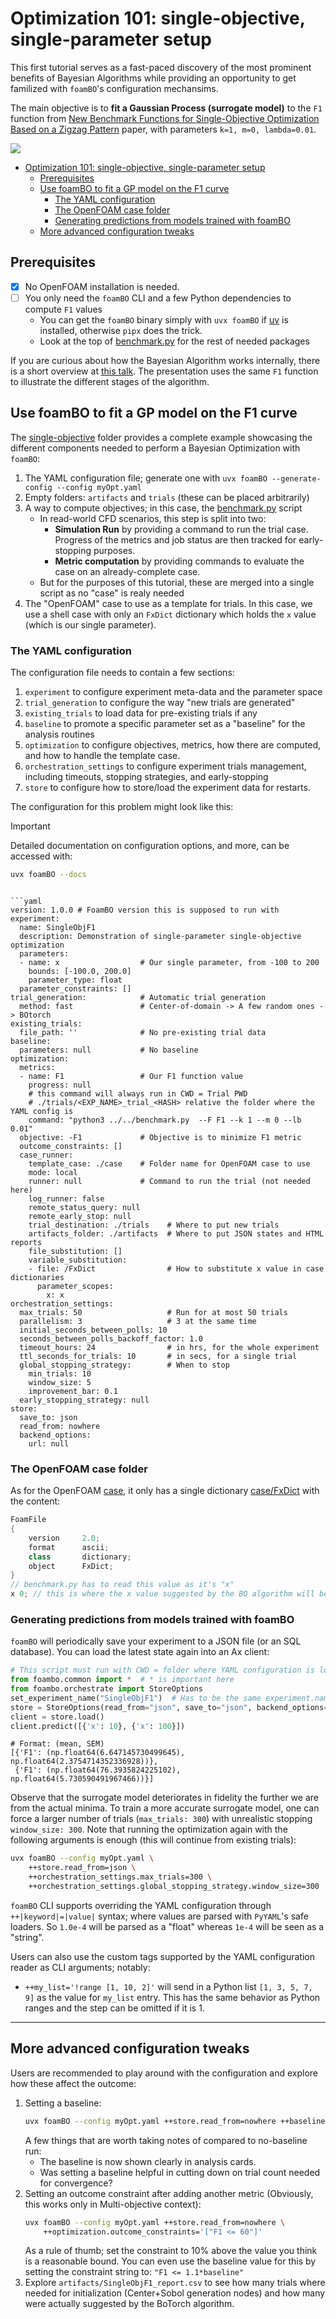 # Optimization 101: single-objective, single-parameter setup

This first tutorial serves as a fast-paced discovery of the most prominent benefits of Bayesian Algorithms while providing an opportunity to get familized with `foamBO`'s configuration mechansims.

The main objective is to **fit a Gaussian Process (surrogate model)** to the `F1` function from [New Benchmark Functions for Single-Objective Optimization Based on a Zigzag Pattern](https://ieeexplore.ieee.org/stamp/stamp.jsp?tp=&arnumber=9684455) paper, with parameters `k=1, m=0, lambda=0.01`.

![](F1.png)

<!-- mtoc-start:f93008a -->

* [Optimization 101: single-objective, single-parameter setup](#optimization-101-single-objective-single-parameter-setup)
  * [Prerequisites](#prerequisites)
  * [Use foamBO to fit a GP model on the F1 curve](#use-foambo-to-fit-a-gp-model-on-the-f1-curve)
    * [The YAML configuration](#the-yaml-configuration)
    * [The OpenFOAM case folder](#the-openfoam-case-folder)
    * [Generating predictions from models trained with foamBO](#generating-predictions-from-models-trained-with-foambo)
  * [More advanced configuration tweaks](#more-advanced-configuration-tweaks)

<!-- mtoc-end:f93008a -->

## Prerequisites

- [x] No OpenFOAM installation is needed.
- [ ] You only need the `foamBO` CLI and a few Python dependencies to compute `F1` values
  - You can get the `foamBO` binary simply with `uvx foamBO` if [uv](https://github.com/astral-sh/uv) is installed, otherwise `pipx` does the trick.
  - Look at the top of [benchmark.py](/examples/single-objective/benchmark.py) for the rest of needed packages

If you are curious about how the Bayesian Algorithm works internally, there is a short overview at [this talk](https://foamscience.github.io/mma-seminar-byes-opt-presentation/). The presentation uses the same `F1` function to illustrate the different stages of the algorithm.

## Use foamBO to fit a GP model on the F1 curve

The [single-objective](/examples/single-objective) folder provides a complete example showcasing the different components needed to perform a Bayesian Optimization with `foamBO`:
1. The YAML configuration file; generate one with `uvx foamBO --generate-config --config myOpt.yaml`
1. Empty folders: `artifacts` and `trials` (these can be placed arbitrarily)
1. A way to compute objectives; in this case, the [benchmark.py](/examples/single-objective/benchmark.py) script
   - In read-world CFD scenarios, this step is split into two:
     - **Simulation Run** by providing a command to run the trial case. Progress of the metrics and job status are then tracked for early-stopping purposes.
     - **Metric computation** by providing commands to evaluate the case on an already-complete case.
   - But for the purposes of this tutorial, these are merged into a single script as no "case" is realy needed
1. The "OpenFOAM" case to use as a template for trials. In this case, we use a shell case with only an `FxDict` dictionary which holds the `x` value (which is our single parameter).

### The YAML configuration

The configuration file needs to contain a few sections:
1. `experiment` to configure experiment meta-data and the parameter space
1. `trial_generation` to configure the way "new trials are generated"
1. `existing_trials` to load data for pre-existing trials if any
1. `baseline` to promote a specific parameter set as a "baseline" for the analysis routines
1. `optimization` to configure objectives, metrics, how there are computed, and how to handle
   the template case.
1. `orchestration_settings` to configure experiment trials management, including timeouts, stopping strategies, and early-stopping
1. `store` to configure how to store/load the experiment data for restarts.

The configuration for this problem might look like this:

> [!IMPORTANT]
> Detailed documentation on configuration options, and more, can be accessed with:
> ```bash
> uvx foamBO --docs
```

```yaml
version: 1.0.0 # FoamBO version this is supposed to run with
experiment:
  name: SingleObjF1
  description: Demonstration of single-parameter single-objective optimization
  parameters:
  - name: x                  # Our single parameter, from -100 to 200
    bounds: [-100.0, 200.0]
    parameter_type: float
  parameter_constraints: []
trial_generation:            # Automatic trial generation
  method: fast               # Center-of-domain -> A few random ones -> BOtorch
existing_trials:
  file_path: ''              # No pre-existing trial data
baseline:
  parameters: null           # No baseline
optimization:
  metrics:
  - name: F1                 # Our F1 function value
    progress: null
    # this command will always run in CWD = Trial PWD
    # ./trials/<EXP_NAME>_trial_<HASH> relative the folder where the YAML config is
    command: "python3 ../../benchmark.py  --F F1 --k 1 --m 0 --lb 0.01"
  objective: -F1             # Objective is to minimize F1 metric
  outcome_constraints: []
  case_runner:
    template_case: ./case    # Folder name for OpenFOAM case to use
    mode: local
    runner: null             # Command to run the trial (not needed here)
    log_runner: false
    remote_status_query: null
    remote_early_stop: null
    trial_destination: ./trials    # Where to put new trials
    artifacts_folder: ./artifacts  # Where to put JSON states and HTML reports
    file_substitution: []
    variable_substitution:
    - file: /FxDict                # How to substitute x value in case dictionaries
      parameter_scopes:
        x: x
orchestration_settings:
  max_trials: 50                   # Run for at most 50 trials
  parallelism: 3                   # 3 at the same time
  initial_seconds_between_polls: 10
  seconds_between_polls_backoff_factor: 1.0
  timeout_hours: 24                # in hrs, for the whole experiment
  ttl_seconds_for_trials: 10       # in secs, for a single trial
  global_stopping_strategy:        # When to stop
    min_trials: 10
    window_size: 5
    improvement_bar: 0.1
  early_stopping_strategy: null
store:
  save_to: json
  read_from: nowhere
  backend_options:
    url: null
```


### The OpenFOAM case folder


As for the OpenFOAM [case](/examples/single-objective/case), it only has a single dictionary [case/FxDict](/examples/single-objective/case/FxDict) with the content:
```cpp
FoamFile
{
    version     2.0;
    format      ascii;
    class       dictionary;
    object      FxDict;
}
// benchmark.py has to read this value as it's "x"
x 0; // this is where the x value suggested by the BO algorithm will be replaced
```

### Generating predictions from models trained with foamBO

`foamBO` will periodically save your experiment to a JSON file (or an SQL database). You can load the latest state again into an Ax client:
```python
# This script must run with CWD = folder where YAML configuration is located
from foambo.common import *  # * is important here
from foambo.orchestrate import StoreOptions
set_experiment_name("SingleObjF1")  # Has to be the same experiment.name from YAML config 
store = StoreOptions(read_from="json", save_to="json", backend_options={})
client = store.load()
client.predict([{'x': 10}, {'x': 100}])
```
```
# Format: (mean, SEM)
[{'F1': (np.float64(6.647145730499645), np.float64(2.3754714352336928))},
 {'F1': (np.float64(76.3935824225102), np.float64(5.730590491967466))}]
```

Observe that the surrogate model deteriorates in fidelity the further we are from the actual minima.
To train a more accurate surrogate model, one can force a larger number of trials (`max_trials: 300`) with unrealistic stopping `window_size: 300`. Note that running the optimization again with the following arguments is enough (this will continue from existing trials):
```bash
uvx foamBO --config myOpt.yaml \
    ++store.read_from=json \
    ++orchestration_settings.max_trials=300 \
    ++orchestration_settings.global_stopping_strategy.window_size=300
```

`foamBO` CLI supports overriding the YAML configuration through `++|keyword|=|value|` syntax; where values are parsed with `PyYAML`'s safe loaders. So `1.0e-4` will be parsed as a "float" whereas `1e-4` will be seen as a "string".

Users can also use the custom tags supported by the YAML configuration reader as CLI arguments; notably:
- `++my_list='!range [1, 10, 2]'` will send in a Python list `[1, 3, 5, 7, 9]` as the value for `my_list` entry. This has the same behavior as Python ranges and the step can be omitted if it is 1.

---

## More advanced configuration tweaks

Users are recommended to play around with the configuration and explore how these affect the outcome:

1. Setting a baseline:
   ```bash
   uvx foamBO --config myOpt.yaml ++store.read_from=nowhere ++baseline.parameters.x=100.0
   ```
   A few things that are worth taking notes of compared to no-baseline run:
   - The baseline is now shown clearly in analysis cards.
   - Was setting a baseline helpful in cutting down on trial count needed for convergence?
1. Setting an outcome constraint after adding another metric (Obviously, this works only in Multi-objective context):
   ```bash
   uvx foamBO --config myOpt.yaml ++store.read_from=nowhere \
       ++optimization.outcome_constraints='["F1 <= 60"]'
   ```
   As a rule of thumb; set the constraint to 10% above the value you think is a reasonable bound. You can even use the baseline value for this by setting the constraint string to: `"F1 <= 1.1*baseline"`
3. Explore `artifacts/SingleObjF1_report.csv` to see how many trials where needed for initialization (Center+Sobol generation nodes) and how many were actually suggested by the BoTorch algorithm.
